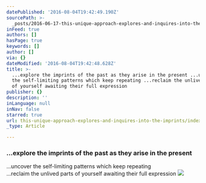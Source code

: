 ```yaml
---
datePublished: '2016-08-04T19:42:49.190Z'
sourcePath: >-
  _posts/2016-06-17-this-unique-approach-explores-and-inquires-into-the-imprints.md
inFeed: true
authors: []
hasPage: true
keywords: []
author: []
via: {}
dateModified: '2016-08-04T19:42:48.628Z'
title: >-
  ...explore the imprints of the past as they arise in the present ...uncover
  the self-limiting patterns which keep repeating ...reclaim the unlived parts
  of yourself awaiting their full expression
publisher: {}
description: ''
inLanguage: null
inNav: false
starred: true
url: this-unique-approach-explores-and-inquires-into-the-imprints/index.html
_type: Article

---
```

### ...explore the imprints of the past as they arise in the present  
...uncover the self-limiting patterns which keep repeating  
...reclaim the unlived parts of yourself awaiting their full expression
![](https://the-grid-user-content.s3-us-west-2.amazonaws.com/71699d27-8cf5-41e5-9ad4-83cc4bea8f42.jpg)